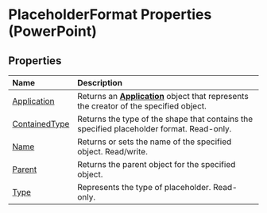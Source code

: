 
# PlaceholderFormat Properties (PowerPoint)

## Properties



|**Name**|**Description**|
|:-----|:-----|
|[Application](02251603-1827-2199-c9c5-79e06d139e06.md)|Returns an  **[Application](978c2b99-4271-b953-4283-73b5f3d96f41.md)** object that represents the creator of the specified object.|
|[ContainedType](5599e533-7881-44d2-261e-f21112bf6928.md)|Returns the type of the shape that contains the specified placeholder format. Read-only.|
|[Name](e1848398-6de0-7fd6-9ef6-3d636a30c8a8.md)|Returns or sets the name of the specified object. Read/write.|
|[Parent](40f4d254-a350-9ad0-5e10-e571d92aaa06.md)|Returns the parent object for the specified object.|
|[Type](ad527111-dbae-a6c3-dfa4-bc177405ed16.md)|Represents the type of placeholder. Read-only.|

